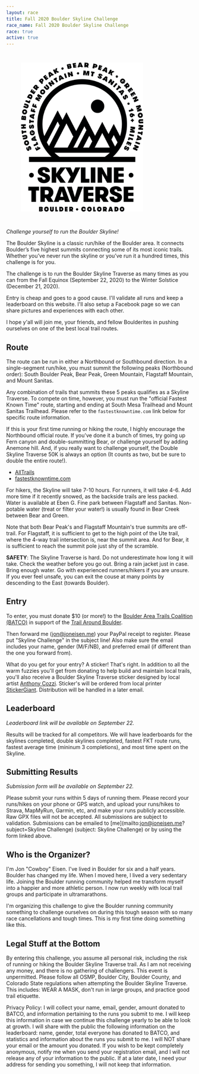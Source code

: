 ```yaml
---
layout: race
title: Fall 2020 Boulder Skyline Challenge
race_name: Fall 2020 Boulder Skyline Challenge
race: true
active: true
---
```


<figure class="image race-logo">
  <img src="/img/SkylineChallengeLogo.png" height="400" style="margin: 2em auto;"/>
</figure>

_Challenge yourself to run the Boulder Skyline!_

The Boulder Skyline is a classic run/hike of the Boulder area. It connects Boulder’s five highest summits connecting some of its most iconic trails. Whether you’ve never run the skyline or you’ve run it a hundred times, this challenge is for you.

The challenge is to run the Boulder Skyline Traverse as many times as you can from the Fall Equinox (September 22, 2020) to the Winter Solstice (December 21, 2020).

Entry is cheap and goes to a good cause. I'll validate all runs and keep a leaderboard on this website. I'll also setup a Facebook page so we can share pictures and experiences with each other.

I hope y'all will join me, your friends, and fellow Boulderites in pushing ourselves on one of the best local trail routes.

## Route

The route can be run in either a Northbound or Southbound direction. In a single-segment run/hike, you must summit the following peaks (Northbound order): South Boulder Peak, Bear Peak, Green Mountain, Flagstaff Mountain, and Mount Sanitas.

Any combination of trails that summits these 5 peaks qualifies as a Skyline Traverse. To compete on time, however, you must run the "official Fastest Known Time" route, starting and ending at South Mesa Trailhead and Mount Sanitas Trailhead. Please refer to the `fastestknowntime.com` link below for specific route information.

If this is your first time running or hiking the route, I highly encourage the Northbound official route. If you've done it a bunch of times, try going up Fern canyon and double-summitting Bear, or challenge yourself by adding Anemone hill. And, if you really want to challenge yourself, the Double Skyline Traverse 50K is always an option (It counts as two, but be sure to double the entire route!).

- [AllTrails](https://www.alltrails.com/trail/us/colorado/boulder-skyline-traverse--2)
- [fastestknowntime.com](https://fastestknowntime.com/route/boulder-skyline-traverse-co)

For hikers, the Skyline will take 7-10 hours. For runners, it will take 4-6. Add more time if it recently snowed, as the backside trails are less packed. Water is available at Eben G. Fine park between Flagstaff and Sanitas. Non-potable water (treat or filter your water!) is usually found in Bear Creek between Bear and Green.

Note that both Bear Peak's and Flagstaff Mountain's true summits are off-trail. For Flagstaff, it is sufficient to get to the high point of the Ute trail, where the 4-way trail intersection is, near the summit area. And for Bear, it is sufficient to reach the summit pole just shy of the scramble.

**SAFETY**: The Skyline Traverse is hard. Do not underestimate how long it will take. Check the weather before you go out. Bring a rain jacket just in case. Bring enough water. Go with experienced runners/hikers if you are unsure. If you ever feel unsafe, you can exit the couse at many points by descending to the East (towards Boulder).

## Entry

To enter, you must donate $10 (or more!) to the [Boulder Area Trails Coalition (BATCO)](http://www.bouldertrails.org) in support of the [Trail Around Boulder](http://www.bouldertrails.org/trail-around-boulder/).

Then forward me ([jon@joneisen.me](mailto:jon@joneisen.me)) your PayPal receipt to register. Please put "Skyline Challenge" in the subject line! Also make sure the email includes your name, gender (M/F/NB), and preferred email (if different than the one you forward from).

What do you get for your entry? A sticker! That's right. In addition to all the warm fuzzies you'll get from donating to help build and maintain local trails, you'll also receive a Boulder Skyline Traverse sticker designed by local artist [Anthony Cozzi](http://snowblinded.com). Sticker's will be ordered from local printer [StickerGiant](https://www.stickergiant.com). Distribution will be handled in a later email.

## Leaderboard

_Leaderboard link will be available on September 22._

Results will be tracked for all competitors. We will have leaderboards for the skylines completed, double skylines completed, fastest FKT route runs, fastest average time (mininum 3 completions), and most time spent on the Skyline.

## Submitting Results

_Submission form will be available on September 22._

Please submit your runs within 5 days of running them. Please record your runs/hikes on your phone or GPS watch, and upload your runs/hikes to Strava, MapMyRun, Garmin, etc, and make your runs publicly accessible. Raw GPX files will not be accepted. All submissions are subject to validation. Submissions can be emailed to [me](mailto:jon@joneisen.me?subject=Skyline Challenge) (subject: Skyline Challenge) or by using the form linked above.

## Who is the Organizer?

I'm Jon "Cowboy" Eisen. I've lived in Boulder for six and a half years. Boulder has changed my life. When I moved here, I lived a very sedentary life. Joining the Boulder running community helped me transform myself into a happier and more athletic person. I now run weekly with local trail groups and participate in ultramarathons.

I'm organizing this challenge to give the Boulder running community something to challenge ourselves on during this tough season with so many race cancellations and tough times. This is my first time doing something like this.

## Legal Stuff at the Bottom

By entering this challenge, you assume all personal risk, including the risk of running or hiking the Boulder Skyline Traverse trail. As I am not receiving any money, and there is no gathering of challengers. This event is unpermitted. Please follow all OSMP, Boulder City, Boulder County, and Colorado State regulations when attempting the Boulder Skyline Traverse. This includes: WEAR A MASK, don't run in large groups, and practice good trail etiquette.

Privacy Policy: I will collect your name, email, gender, amount donated to BATCO, and information pertaining to the runs you submit to me. I will keep this information in case we continue this challenge yearly to be able to look at growth. I will share with the public the following information on the leaderboard: name, gender, total everyone has donated to BATCO, and statistics and information about the runs you submit to me. I will NOT share your email or the amount you donated. If you wish to be kept completely anonymous, notify me when you send your registration email, and I will not release any of your information to the public. If at a later date, I need your address for sending you something, I will not keep that information.
